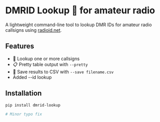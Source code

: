 # DMRID Lookup 📡 for amateur radio

A lightweight command-line tool to lookup DMR IDs for amateur radio callsigns using [radioid.net](https://www.radioid.net/).

## Features

- 🔎 Lookup one or more callsigns
- 📋 Pretty table output with `--pretty`
- 📂 Save results to CSV with `--save filename.csv`
- Added --id lookup

## Installation

```bash
pip install dmrid-lookup

# Minor typo fix
